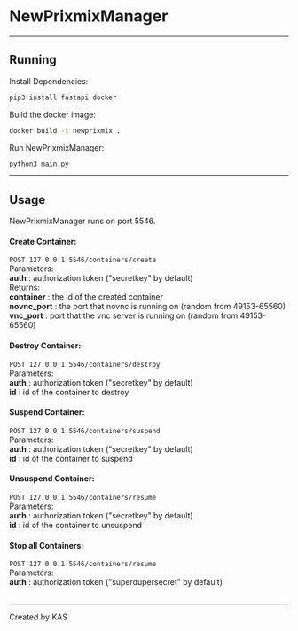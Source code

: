 # NewPrixmixManager
---
## Running

Install Dependencies:
```bash
pip3 install fastapi docker
```
Build the docker image:
```bash
docker build -t newprixmix .
```
Run NewPrixmixManager:
```bash
python3 main.py
```
---

## Usage
NewPrixmixManager runs on port 5546.

#### Create Container:
`POST 127.0.0.1:5546/containers/create`<br>
Parameters:<br>
  **auth** : authorization token ("secretkey" by default)<br>
Returns:<br>
  **container** : the id of the created container<br>
  **novnc_port** : the port that novnc is running on (random from 49153-65560)<br>
  **vnc_port** : port that the vnc server is running on (random from 49153-65560)<br>
#### Destroy Container:<br>
`POST 127.0.0.1:5546/containers/destroy`<br>
Parameters:<br>
  **auth** : authorization token ("secretkey" by default)<br>
  **id** : id of the container to destroy<br>
#### Suspend Container:
`POST 127.0.0.1:5546/containers/suspend`<br>
Parameters:<br>
  **auth** : authorization token ("secretkey" by default)<br>
  **id** : id of the container to suspend<br>
#### Unsuspend Container:
`POST 127.0.0.1:5546/containers/resume`<br>
Parameters:<br>
  **auth** : authorization token ("secretkey" by default)<br>
  **id** : id of the container to unsuspend<br>
#### Stop all Containers:
`POST 127.0.0.1:5546/containers/resume`<br>
Parameters:<br>
  **auth** : authorization token ("superdupersecret" by default)<br><br>

---
Created by KAS
